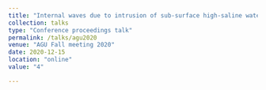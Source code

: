 ```yaml
---
title: "Internal waves due to intrusion of sub-surface high-saline waters in the central Bay of Bengal"
collection: talks
type: "Conference proceedings talk"
permalink: /talks/agu2020
venue: "AGU Fall meeting 2020"
date: 2020-12-15
location: "online"
value: "4"

---
```


